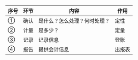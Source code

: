 | 序号  | 环节  | 内容             | 作用  |
| --- | --- | -------------- | --- |
| ①   | 确认  | 是什么？怎么处理？何时处理？ | 定性  |
| ②   | 计量  | 是多少？           | 定量  |
| ③   | 记录  | 记录信息           | 登账  |
| ④   | 报告  | 提供会计信息         | 出报表 |